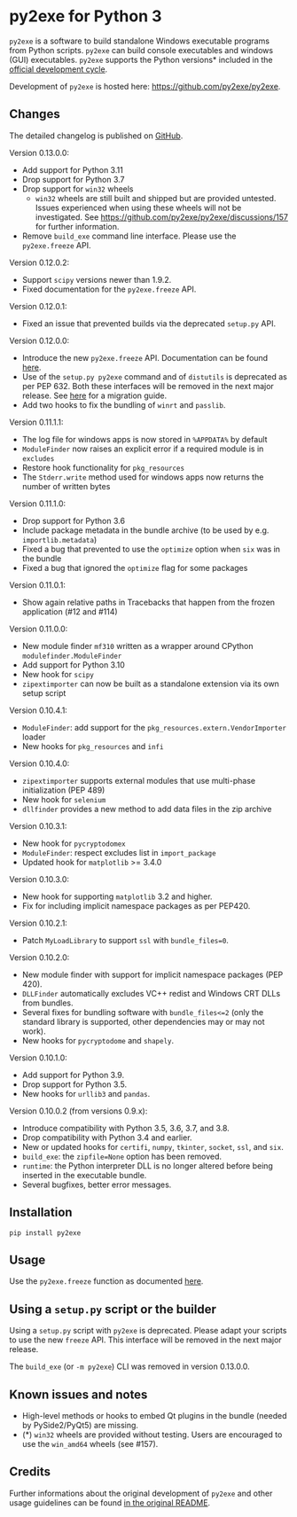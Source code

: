 py2exe for Python 3
===================

`py2exe` is a software to build standalone Windows executable programs from Python
scripts. `py2exe` can build console executables and windows (GUI) executables.
`py2exe` supports the Python versions* included in the [official development cycle](https://devguide.python.org/#status-of-python-branches).

Development of `py2exe` is hosted here: https://github.com/py2exe/py2exe.


Changes
----------------------------

The detailed changelog is published on [GitHub](https://github.com/py2exe/py2exe/releases/).

Version 0.13.0.0:
- Add support for Python 3.11
- Drop support for Python 3.7
- Drop support for `win32` wheels
  - `win32` wheels are still built and shipped but are provided untested. Issues
    experienced when using these wheels will not be investigated.
    See https://github.com/py2exe/py2exe/discussions/157 for further information.
- Remove `build_exe` command line interface. Please use the `py2exe.freeze` API.

Version 0.12.0.2:
- Support `scipy` versions newer than 1.9.2.
- Fixed documentation for the `py2exe.freeze` API.

Version 0.12.0.1:
- Fixed an issue that prevented builds via the deprecated `setup.py` API.

Version 0.12.0.0:
- Introduce the new `py2exe.freeze` API. Documentation can be found [here](https://github.com/py2exe/py2exe/blob/master/docs/py2exe.freeze.md).
- Use of the `setup.py py2exe` command and of `distutils` is deprecated as per PEP 632. Both
  these interfaces will be removed in the next major release. See [here](https://github.com/py2exe/py2exe/blob/master/docs/migration.md)
  for a migration guide.
- Add two hooks to fix the bundling of `winrt` and `passlib`.

Version 0.11.1.1:
- The log file for windows apps is now stored in `%APPDATA%` by default
- `ModuleFinder` now raises an explicit error if a required module is in `excludes`
- Restore hook functionality for `pkg_resources`
- The `Stderr.write` method used for windows apps now returns the number of written bytes

Version 0.11.1.0:
- Drop support for Python 3.6
- Include package metadata in the bundle archive (to be used by e.g. `importlib.metadata`)
- Fixed a bug that prevented to use the `optimize` option when `six` was in the bundle
- Fixed a bug that ignored the `optimize` flag for some packages

Version 0.11.0.1:
- Show again relative paths in Tracebacks that happen from the frozen application
  (#12 and #114)

Version 0.11.0.0:
- New module finder `mf310` written as a wrapper around CPython `modulefinder.ModuleFinder`
- Add support for Python 3.10
- New hook for `scipy`
- `zipextimporter` can now be built as a standalone extension via its own setup script

Version 0.10.4.1:
- `ModuleFinder`: add support for the `pkg_resources.extern.VendorImporter` loader
- New hooks for `pkg_resources` and `infi`

Version 0.10.4.0:
- `zipextimporter` supports external modules that use multi-phase initialization (PEP 489)
- New hook for `selenium`
- `dllfinder` provides a new method to add data files in the zip archive

Version 0.10.3.1:
- New hook for `pycryptodomex`
- `ModuleFinder`: respect excludes list in `import_package`
- Updated hook for `matplotlib` >= 3.4.0

Version 0.10.3.0:
- New hook for supporting `matplotlib` 3.2 and higher.
- Fix for including implicit namespace packages as per PEP420.

Version 0.10.2.1:
- Patch `MyLoadLibrary` to support `ssl` with `bundle_files=0`.

Version 0.10.2.0:
- New module finder with support for implicit namespace packages (PEP 420).
- `DLLFinder` automatically excludes VC++ redist and Windows CRT DLLs from bundles.
- Several fixes for bundling software with `bundle_files<=2` (only the standard library
  is supported, other dependencies may or may not work).
- New hooks for `pycryptodome` and `shapely`.

Version 0.10.1.0:
- Add support for Python 3.9.
- Drop support for Python 3.5.
- New hooks for `urllib3` and `pandas`.

Version 0.10.0.2 (from versions 0.9.x):
- Introduce compatibility with Python 3.5, 3.6, 3.7, and 3.8.
- Drop compatibility with Python 3.4 and earlier.
- New or updated hooks for `certifi`, `numpy`, `tkinter`, `socket`,
`ssl`, and `six`.
- `build_exe`: the `zipfile=None` option has been removed.
- `runtime`: the Python interpreter DLL is no longer altered before
being inserted in the executable bundle.
- Several bugfixes, better error messages.


Installation
------------

```pip install py2exe```

Usage
---------------
Use the `py2exe.freeze` function as documented [here](https://github.com/py2exe/py2exe/blob/master/docs/py2exe.freeze.md).


Using a `setup.py` script or the builder
-----------------

Using a `setup.py` script with `py2exe` is deprecated. Please adapt your
scripts to use the new `freeze` API. This interface will be removed in the
next major release.

The `build_exe` (or `-m py2exe`) CLI was removed in version 0.13.0.0.

Known issues and notes
------------

- High-level methods or hooks to embed Qt plugins in the bundle (needed by
PySide2/PyQt5) are missing.
- (*) `win32` wheels are provided without testing. Users are encouraged to
use the `win_amd64` wheels (see #157).

Credits
--------

Further informations about the original development of `py2exe` and other
usage guidelines can be found [in the original README](https://github.com/py2exe/py2exe/blob/master/README_ORIGINAL.rst).
